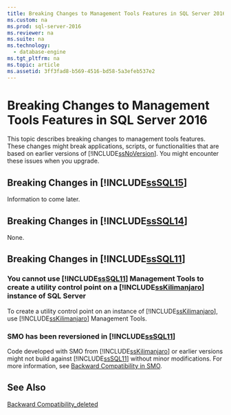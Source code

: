 ```yaml
---
title: Breaking Changes to Management Tools Features in SQL Server 2016
ms.custom: na
ms.prod: sql-server-2016
ms.reviewer: na
ms.suite: na
ms.technology: 
  - database-engine
ms.tgt_pltfrm: na
ms.topic: article
ms.assetid: 3ff3fad8-b569-4516-bd58-5a3efeb537e2
---
```

# Breaking Changes to Management Tools Features in SQL Server 2016
  This topic describes breaking changes to management tools features. These changes might break applications, scripts, or functionalities that are based on earlier versions of [!INCLUDE[ssNoVersion](../../Topics/TopicNameContainA/includes/ssNoVersion_md.md)]. You might encounter these issues when you upgrade.  
  
## Breaking Changes in [!INCLUDE[ssSQL15](../../Topics/TopicNameContainA/includes/ssSQL15_md.md)]  
 Information to come later.  
  
## Breaking Changes in [!INCLUDE[ssSQL14](../../Topics/TopicNameContainA/includes/ssSQL14_md.md)]  
 None.  
  
## Breaking Changes in [!INCLUDE[ssSQL11](../../Topics/TopicNameContainA/includes/ssSQL11_md.md)]  
  
### You cannot use [!INCLUDE[ssSQL11](../../Topics/TopicNameContainA/includes/ssSQL11_md.md)] Management Tools to create a utility control point on a [!INCLUDE[ssKilimanjaro](../../Topics/TopicNameContainA/includes/ssKilimanjaro_md.md)] instance of SQL Server  
 To create a utility control point on an instance of [!INCLUDE[ssKilimanjaro](../../Topics/TopicNameContainA/includes/ssKilimanjaro_md.md)], use [!INCLUDE[ssKilimanjaro](../../Topics/TopicNameContainA/includes/ssKilimanjaro_md.md)] Management Tools.  
  
### SMO has been reversioned in [!INCLUDE[ssSQL11](../../Topics/TopicNameContainA/includes/ssSQL11_md.md)]  
 Code developed with SMO from [!INCLUDE[ssKilimanjaro](../../Topics/TopicNameContainA/includes/ssKilimanjaro_md.md)] or earlier versions might not build against [!INCLUDE[ssSQL11](../../Topics/TopicNameContainA/includes/ssSQL11_md.md)] without minor modifications. For more information, see [Backward Compatibility in SMO](../Topic/Backward%20Compatibility%20in%20SMO.md).  
  
## See Also  
 [Backward Compatibility_deleted](../Topic/Backward%20Compatibility_deleted.md)  
  
  